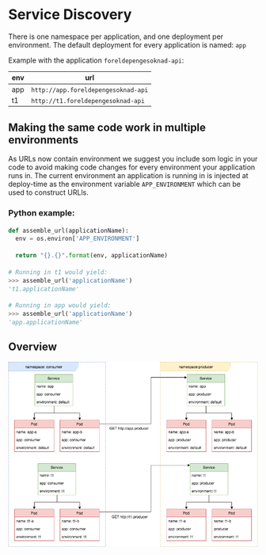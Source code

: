 Service Discovery
=================

There is one namespace per application, and one deployment per environment. The default deployment for every application is named: `app`

Example with the application `foreldepengesoknad-api`:

| env | url                                 |
| ----| ----------------------------------- |
| app | `http://app.foreldepengesoknad-api` |
| t1  | `http://t1.foreldepengesoknad-api`  |


## Making the same code work in multiple environments

As URLs now contain environment we suggest you include som logic in your code to avoid making code changes for every environment your application runs in. The current environment an application is running in is injected at deploy-time as the environment variable `APP_ENVIRONMENT` which can be used to construct URLls.


### Python example:

```python
def assemble_url(applicationName):
  env = os.environ['APP_ENVIRONMENT']

  return "{}.{}".format(env, applicationName)

# Running in t1 would yield:
>>> assemble_url('applicationName')
't1.applicationName'

# Running in app would yield:
>>> assemble_url('applicationName')
'app.applicationName'
```


## Overview
![HttpOtherEnvironmentExample](/_media/HttpServiceDiscoveryExample.png)
